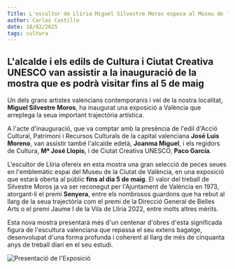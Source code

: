 ```yaml
---
Title: L'escultor de Llíria Miguel Silvestre Moros exposa al Museu de la Ciutat de València
author: Carlos Castillo
date: 18/02/2025
tags: cultura
---
```


## L'alcalde i els edils de Cultura i Ciutat Creativa UNESCO van assistir a la inauguració de la mostra que es podrà visitar fins al 5 de maig

Un dels grans artistes valencians contemporanis i veí de la nostra localitat, **Miguel Silvestre Moros**, ha inaugurat una exposició a València que arreplega la seua important trajectòria artística.

A l'acte d'inauguració, que va comptar amb la presència de l'edil d'Acció Cultural, Patrimoni i Recursos Culturals de la capital valenciana **José Luis Moreno**, van assistir també l'alcalde edetà, **Joanma Miguel**, i els regidors de Cultura, **Mª José Llopis**, i de Ciutat Creativa UNESCO, **Paco García**.

L'escultor de Llíria ofereix en esta mostra una gran selecció de peces seues en l'emblemàtic espai del Museu de la Ciutat de València, en una exposició que estarà oberta al públic **fins al dia 5 de maig**. El valor del treball de Silvestre Moros ja va ser reconegut per l'Ajuntament de València en 1973, atorgant-li el premi **Senyera**, entre els nombrosos guardons que ha rebut al llarg de la seua trajectòria com el premi de la Direcció General de Belles Arts o el premi Jaume I de la Vila de Llíria 2022, entre molts altres mèrits.

Esta nova mostra presentarà més d'un centenar d'obres d'esta significada figura de l'escultura valenciana que repassa el seu extens bagatge, desenvolupat d'una forma profunda i coherent al llarg de més de cinquanta anys de treball diari en el seu estudi.

![Presentació de l'Exposició](/assets/continguts/recursos/20250224-SilvestreMorors-Expo.jpg "Presentació de l'Exposició")